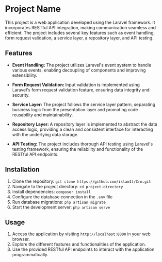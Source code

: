 # Project Name

This project is a web application developed using the Laravel framework. It incorporates RESTful API integration, making communication seamless and efficient. The project includes several key features such as event handling, form request validation, a service layer, a repository layer, and API testing.

## Features

- **Event Handling:** The project utilizes Laravel's event system to handle various events, enabling decoupling of components and improving extensibility.

- **Form Request Validation:** Input validation is implemented using Laravel's form request validation feature, ensuring data integrity and security.

- **Service Layer:** The project follows the service layer pattern, separating business logic from the presentation layer and promoting code reusability and maintainability.

- **Repository Layer:** A repository layer is implemented to abstract the data access logic, providing a clean and consistent interface for interacting with the underlying data storage.

- **API Testing:** The project includes thorough API testing using Laravel's testing framework, ensuring the reliability and functionality of the RESTful API endpoints.

## Installation

1. Clone the repository: `git clone https://github.com/islam1l/Crm.git`
2. Navigate to the project directory: `cd project-directory`
3. Install dependencies: `composer install`
4. Configure the database connection in the `.env` file
5. Run database migrations: `php artisan migrate`
6. Start the development server: `php artisan serve`

## Usage

1. Access the application by visiting `http://localhost:8000` in your web browser.
2. Explore the different features and functionalities of the application.
3. Use the provided RESTful API endpoints to interact with the application programmatically.


